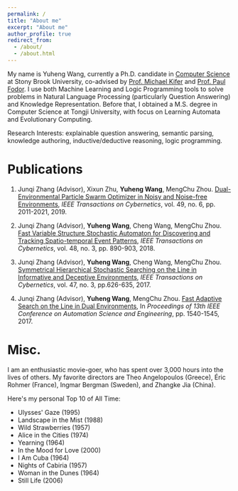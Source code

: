 ```yaml
---
permalink: /
title: "About me"
excerpt: "About me"
author_profile: true
redirect_from: 
  - /about/
  - /about.html
---
```


My name is Yuheng Wang, currently a Ph.D. candidate in [Computer Science](https://www.cs.stonybrook.edu/) at Stony Brook University, co-advised by [Prof. Michael Kifer](https://www3.cs.stonybrook.edu/~kifer/) and [Prof. Paul Fodor](https://www3.cs.stonybrook.edu/~pfodor/). I use both Machine Learning and Logic Programming tools to solve problems in Natural Language Processing (particularly Question Answering) and Knowledge Representation. Before that, I obtained a M.S. degree in Computer Science at Tongji University, with focus on Learning Automata and Evolutionary Computing.

Research Interests: explainable question answering, semantic parsing, knowledge authoring, inductive/deductive reasoning, logic programming.

Publications
======
1. Junqi Zhang (Advisor), Xixun Zhu, **Yuheng Wang**, MengChu Zhou. [Dual-Environmental Particle Swarm Optimizer in Noisy and Noise-free Environments](https://ieeexplore.ieee.org/stamp/stamp.jsp?arnumber=8352135), _IEEE Transactions on Cybernetics_, vol. 49, no. 6, pp. 2011-2021, 2019.

2. Junqi Zhang (Advisor), **Yuheng Wang**, Cheng Wang, MengChu Zhou. [Fast Variable Structure Stochastic Automaton for Discovering and Tracking Spatio-temporal Event Patterns](https://ieeexplore.ieee.org/stamp/stamp.jsp?tp=&arnumber=7892833), _IEEE Transactions on Cybernetics_, vol. 48, no. 3, pp. 890-903, 2018.

3. Junqi Zhang (Advisor), **Yuheng Wang**, Cheng Wang, MengChu Zhou. [Symmetrical Hierarchical Stochastic Searching on the Line in Informative and Deceptive Environments](https://ieeexplore.ieee.org/stamp/stamp.jsp?tp=&arnumber=7428922), _IEEE Transactions on Cybernetics_, vol. 47, no. 3, pp.626-635, 2017.

4. Junqi Zhang (Advisor), **Yuheng Wang**, MengChu Zhou. [Fast Adaptive Search on the Line in Dual Environments](https://ieeexplore.ieee.org/stamp/stamp.jsp?tp=&arnumber=8256322), In _Proceedings of 13th IEEE Conference on Automation Science and Engineering_, pp. 1540-1545, 2017.


Misc.
======
I am an enthusiastic movie-goer, who has spent over 3,000 hours into the lives of others.
My favorite directors are Theo Angelopoulos (Greece), Éric Rohmer (France), Ingmar Bergman (Sweden), and Zhangke Jia (China).

Here's my personal Top 10 of All Time:
- Ulysses' Gaze (1995)
- Landscape in the Mist (1988)
- Wild Strawberries (1957)
- Alice in the Cities (1974)
- Yearning (1964)
- In the Mood for Love (2000)
- I Am Cuba (1964)
- Nights of Cabiria (1957)
- Woman in the Dunes (1964)
- Still Life (2006)

